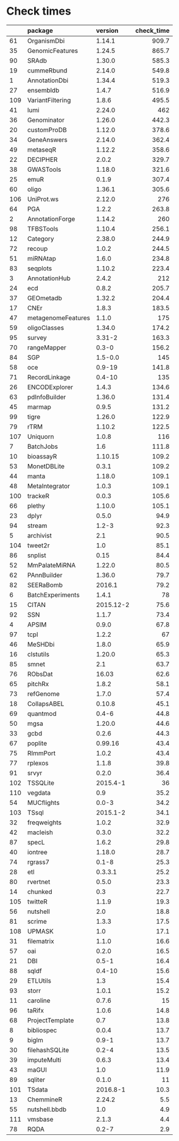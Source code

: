 # Check times

|    |package            |version   | check_time|
|:---|:------------------|:---------|----------:|
|61  |OrganismDbi        |1.14.1    |      909.7|
|35  |GenomicFeatures    |1.24.5    |      865.7|
|90  |SRAdb              |1.30.0    |      585.3|
|19  |cummeRbund         |2.14.0    |      549.8|
|1   |AnnotationDbi      |1.34.4    |      519.3|
|27  |ensembldb          |1.4.7     |      516.9|
|109 |VariantFiltering   |1.8.6     |      495.5|
|41  |lumi               |2.24.0    |        462|
|36  |Genominator        |1.26.0    |      442.3|
|20  |customProDB        |1.12.0    |      378.6|
|34  |GeneAnswers        |2.14.0    |      362.4|
|49  |metaseqR           |1.12.2    |      358.6|
|22  |DECIPHER           |2.0.2     |      329.7|
|38  |GWASTools          |1.18.0    |      321.6|
|25  |emuR               |0.1.9     |      307.4|
|60  |oligo              |1.36.1    |      305.6|
|106 |UniProt.ws         |2.12.0    |        276|
|64  |PGA                |1.2.2     |      263.8|
|2   |AnnotationForge    |1.14.2    |        260|
|98  |TFBSTools          |1.10.4    |      256.1|
|12  |Category           |2.38.0    |      244.9|
|72  |recoup             |1.0.2     |      244.5|
|51  |miRNAtap           |1.6.0     |      234.8|
|83  |seqplots           |1.10.2    |      223.4|
|3   |AnnotationHub      |2.4.2     |        212|
|24  |ecd                |0.8.2     |      205.7|
|37  |GEOmetadb          |1.32.2    |      204.4|
|17  |CNEr               |1.8.3     |      183.5|
|47  |metagenomeFeatures |1.1.0     |        175|
|59  |oligoClasses       |1.34.0    |      174.2|
|95  |survey             |3.31-2    |      163.3|
|70  |rangeMapper        |0.3-0     |      156.2|
|84  |SGP                |1.5-0.0   |        145|
|58  |oce                |0.9-19    |      141.8|
|71  |RecordLinkage      |0.4-10    |        135|
|26  |ENCODExplorer      |1.4.3     |      134.6|
|63  |pdInfoBuilder      |1.36.0    |      131.4|
|45  |marmap             |0.9.5     |      131.2|
|99  |tigre              |1.26.0    |      122.9|
|79  |rTRM               |1.10.2    |      122.5|
|107 |Uniquorn           |1.0.8     |        116|
|7   |BatchJobs          |1.6       |      111.8|
|10  |bioassayR          |1.10.15   |      109.2|
|53  |MonetDBLite        |0.3.1     |      109.2|
|44  |manta              |1.18.0    |      109.1|
|48  |MetaIntegrator     |1.0.3     |      109.1|
|100 |trackeR            |0.0.3     |      105.6|
|66  |plethy             |1.10.0    |      105.1|
|23  |dplyr              |0.5.0     |       94.9|
|94  |stream             |1.2-3     |       92.3|
|5   |archivist          |2.1       |       90.5|
|104 |tweet2r            |1.0       |       85.1|
|86  |snplist            |0.15      |       84.4|
|52  |MmPalateMiRNA      |1.22.0    |       80.5|
|62  |PAnnBuilder        |1.36.0    |       79.7|
|82  |SEERaBomb          |2016.1    |       79.2|
|6   |BatchExperiments   |1.4.1     |         78|
|15  |CITAN              |2015.12-2 |       75.6|
|92  |SSN                |1.1.7     |       73.4|
|4   |APSIM              |0.9.0     |       67.8|
|97  |tcpl               |1.2.2     |         67|
|46  |MeSHDbi            |1.8.0     |       65.9|
|16  |clstutils          |1.20.0    |       65.3|
|85  |smnet              |2.1       |       63.7|
|76  |RObsDat            |16.03     |       62.6|
|65  |pitchRx            |1.8.2     |       58.1|
|73  |refGenome          |1.7.0     |       57.4|
|18  |CollapsABEL        |0.10.8    |       45.1|
|69  |quantmod           |0.4-6     |       44.8|
|50  |mgsa               |1.20.0    |       44.6|
|33  |gcbd               |0.2.6     |       44.3|
|67  |poplite            |0.99.16   |       43.4|
|75  |RImmPort           |1.0.2     |       43.4|
|77  |rplexos            |1.1.8     |       39.8|
|91  |srvyr              |0.2.0     |       36.4|
|102 |TSSQLite           |2015.4-1  |         36|
|110 |vegdata            |0.9       |       35.2|
|54  |MUCflights         |0.0-3     |       34.2|
|103 |TSsql              |2015.1-2  |       34.1|
|32  |freqweights        |1.0.2     |       32.9|
|42  |macleish           |0.3.0     |       32.2|
|87  |specL              |1.6.2     |       29.8|
|40  |iontree            |1.18.0    |       28.7|
|74  |rgrass7            |0.1-8     |       25.3|
|28  |etl                |0.3.3.1   |       25.2|
|80  |rvertnet           |0.5.0     |       23.3|
|14  |chunked            |0.3       |       22.7|
|105 |twitteR            |1.1.9     |       19.3|
|56  |nutshell           |2.0       |       18.8|
|81  |scrime             |1.3.3     |       17.5|
|108 |UPMASK             |1.0       |       17.1|
|31  |filematrix         |1.1.0     |       16.6|
|57  |oai                |0.2.0     |       16.5|
|21  |DBI                |0.5-1     |       16.4|
|88  |sqldf              |0.4-10    |       15.6|
|29  |ETLUtils           |1.3       |       15.4|
|93  |storr              |1.0.1     |       15.2|
|11  |caroline           |0.7.6     |         15|
|96  |taRifx             |1.0.6     |       14.8|
|68  |ProjectTemplate    |0.7       |       13.8|
|8   |bibliospec         |0.0.4     |       13.7|
|9   |biglm              |0.9-1     |       13.7|
|30  |filehashSQLite     |0.2-4     |       13.5|
|39  |imputeMulti        |0.6.3     |       13.4|
|43  |maGUI              |1.0       |       11.9|
|89  |sqliter            |0.1.0     |         11|
|101 |TSdata             |2016.8-1  |       10.3|
|13  |ChemmineR          |2.24.2    |        5.5|
|55  |nutshell.bbdb      |1.0       |        4.9|
|111 |vmsbase            |2.1.3     |        4.4|
|78  |RQDA               |0.2-7     |        2.9|


